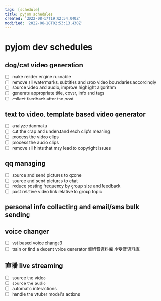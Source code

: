```yaml
---
tags: [schedule]
title: pyjom schedules
created: '2022-08-17T19:02:54.000Z'
modified: '2022-08-18T02:53:13.430Z'
---
```


# pyjom dev schedules

## dog/cat video generation
- [ ] make render engine runnable
- [ ] remove all watermarks, subtitles and crop video boundaries accordingly
- [ ] source video and audio, improve highlight algorithm
- [ ] generate appropriate title, cover, info and tags
- [ ] collect feedback after the post

## text to video, template based video generator
- [ ] analyze danmaku
- [ ] cut the crap and understand each clip's meaning
- [ ] process the video clips
- [ ] process the audio clips
- [ ] remove all hints that may lead to copyright issues

## qq managing
- [ ] source and send pictures to qzone
- [ ] source and send pictures to chat
- [ ] reduce posting frequency by group size and feedback
- [ ] post relative video link relative to group topic

## personal info collecting and email/sms bulk sending

## voice changer
- [ ] vst based voice change3
- [ ] train or find a decent voice generator 御姐音语料库 小受音语料库

## 直播 live streaming
- [ ] source the video
- [ ] source the audio
- [ ] automatic interactions
- [ ] handle the vtuber model's actions
